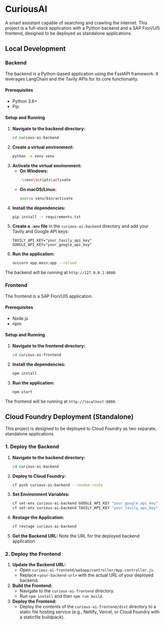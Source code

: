 # CuriousAI

A smart assistant capable of searching and crawling the internet. This project is a full-stack application with a Python backend and a SAP Fiori/UI5 frontend, designed to be deployed as standalone applications.

## Local Development

### Backend

The backend is a Python-based application using the FastAPI framework. It leverages LangChain and the Tavily APIs for its core functionality.

#### Prerequisites

- Python 3.6+
- Pip

#### Setup and Running

1.  **Navigate to the backend directory:**
    ```bash
    cd curious-ai-backend
    ```
2.  **Create a virtual environment:**
    ```bash
    python -m venv venv
    ```
3.  **Activate the virtual environment:**
    - **On Windows:**
      ```bash
      .\venv\Scripts\activate
      ```
    - **On macOS/Linux:**
      ```bash
      source venv/bin/activate
      ```
4.  **Install the dependencies:**
    ```bash
    pip install -r requirements.txt
    ```
5.  **Create a `.env` file** in the `curious-ai-backend` directory and add your Tavily and Google API keys:
    ```
    TAVILY_API_KEY="your_tavily_api_key"
    GOOGLE_API_KEY="your_google_api_key"
    ```
6.  **Run the application:**
    ```bash
    uvicorn app.main:app --reload
    ```

The backend will be running at `http://127.0.0.1:8000`.

### Frontend

The frontend is a SAP Fiori/UI5 application.

#### Prerequisites

- Node.js
- npm

#### Setup and Running

1.  **Navigate to the frontend directory:**
    ```bash
    cd curious-ai-frontend
    ```
2.  **Install the dependencies:**
    ```bash
    npm install
    ```
3.  **Run the application:**
    ```bash
    npm start
    ```

The frontend will be running at `http://localhost:8080`.

## Cloud Foundry Deployment (Standalone)

This project is designed to be deployed to Cloud Foundry as two separate, standalone applications.

### 1. Deploy the Backend

1.  **Navigate to the backend directory:**
    ```bash
    cd curious-ai-backend
    ```
2.  **Deploy to Cloud Foundry:**
    ```bash
    cf push curious-ai-backend --random-route
    ```
3.  **Set Environment Variables:**
    ```bash
    cf set-env curious-ai-backend GOOGLE_API_KEY "your_google_api_key"
    cf set-env curious-ai-backend TAVILY_API_KEY "your_tavily_api_key"
    ```
4.  **Restage the Application:**
    ```bash
    cf restage curious-ai-backend
    ```
5.  **Get the Backend URL:** Note the URL for the deployed backend application.

### 2. Deploy the Frontend

1.  **Update the Backend URL:**
    - Open `curious-ai-frontend/webapp/controller/App.controller.js`.
    - Replace `<your-backend-url>` with the actual URL of your deployed backend.
2.  **Build the Frontend:**
    - Navigate to the `curious-ai-frontend` directory.
    - Run `npm install` and then `npm run build`.
3.  **Deploy the Frontend:**
    - Deploy the contents of the `curious-ai-frontend/dist` directory to a static file hosting service (e.g., Netlify, Vercel, or Cloud Foundry with a staticfile buildpack).
